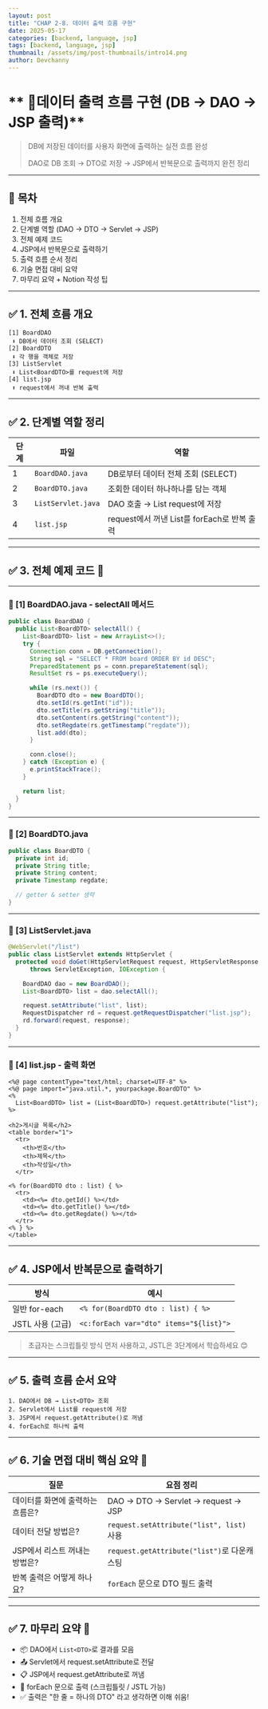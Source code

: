 ```yaml
---
layout: post
title: "CHAP 2-8. 데이터 출력 흐름 구현"
date: 2025-05-17
categories: [backend, language, jsp]
tags: [backend, language, jsp]
thumbnail: /assets/img/post-thumbnails/intro14.png
author: Devchanny
---
```



# ** 📌데이터 출력 흐름 구현 (DB → DAO → JSP 출력)**

> DB에 저장된 데이터를 사용자 화면에 출력하는 실전 흐름 완성
> 
> 
> DAO로 DB 조회 → DTO로 저장 → JSP에서 반복문으로 출력까지 완전 정리
> 

---

## 🧩 목차

1. 전체 흐름 개요
2. 단계별 역할 (DAO → DTO → Servlet → JSP)
3. 전체 예제 코드
4. JSP에서 반복문으로 출력하기
5. 출력 흐름 순서 정리
6. 기술 면접 대비 요약
7. 마무리 요약 + Notion 작성 팁

---

## ✅ 1. 전체 흐름 개요

```
[1] BoardDAO
 ⬇ DB에서 데이터 조회 (SELECT)
[2] BoardDTO
 ⬇ 각 행을 객체로 저장
[3] ListServlet
 ⬇ List<BoardDTO>를 request에 저장
[4] list.jsp
 ⬆ request에서 꺼내 반복 출력
```

---

## ✅ 2. 단계별 역할 정리

| 단계 | 파일 | 역할 |
| --- | --- | --- |
| 1 | `BoardDAO.java` | DB로부터 데이터 전체 조회 (SELECT) |
| 2 | `BoardDTO.java` | 조회한 데이터 하나하나를 담는 객체 |
| 3 | `ListServlet.java` | DAO 호출 → List<DTO> request에 저장 |
| 4 | `list.jsp` | request에서 꺼낸 List를 forEach로 반복 출력 |

---

## ✅ 3. 전체 예제 코드 🎯

---

### 📄 [1] BoardDAO.java - selectAll 메서드

```java
public class BoardDAO {
  public List<BoardDTO> selectAll() {
    List<BoardDTO> list = new ArrayList<>();
    try {
      Connection conn = DB.getConnection();
      String sql = "SELECT * FROM board ORDER BY id DESC";
      PreparedStatement ps = conn.prepareStatement(sql);
      ResultSet rs = ps.executeQuery();

      while (rs.next()) {
        BoardDTO dto = new BoardDTO();
        dto.setId(rs.getInt("id"));
        dto.setTitle(rs.getString("title"));
        dto.setContent(rs.getString("content"));
        dto.setRegdate(rs.getTimestamp("regdate"));
        list.add(dto);
      }

      conn.close();
    } catch (Exception e) {
      e.printStackTrace();
    }

    return list;
  }
}
```

---

### 📄 [2] BoardDTO.java

```java
public class BoardDTO {
  private int id;
  private String title;
  private String content;
  private Timestamp regdate;

  // getter & setter 생략
}
```

---

### 📄 [3] ListServlet.java

```java
@WebServlet("/list")
public class ListServlet extends HttpServlet {
  protected void doGet(HttpServletRequest request, HttpServletResponse response)
      throws ServletException, IOException {

    BoardDAO dao = new BoardDAO();
    List<BoardDTO> list = dao.selectAll();

    request.setAttribute("list", list);
    RequestDispatcher rd = request.getRequestDispatcher("list.jsp");
    rd.forward(request, response);
  }
}
```

---

### 📄 [4] list.jsp - 출력 화면

```
<%@ page contentType="text/html; charset=UTF-8" %>
<%@ page import="java.util.*, yourpackage.BoardDTO" %>
<%
  List<BoardDTO> list = (List<BoardDTO>) request.getAttribute("list");
%>

<h2>게시글 목록</h2>
<table border="1">
  <tr>
    <th>번호</th>
    <th>제목</th>
    <th>작성일</th>
  </tr>

<% for(BoardDTO dto : list) { %>
  <tr>
    <td><%= dto.getId() %></td>
    <td><%= dto.getTitle() %></td>
    <td><%= dto.getRegdate() %></td>
  </tr>
<% } %>
</table>
```

---

## ✅ 4. JSP에서 반복문으로 출력하기

| 방식 | 예시 |
| --- | --- |
| 일반 for-each | `<% for(BoardDTO dto : list) { %>` |
| JSTL 사용 (고급) | `<c:forEach var="dto" items="${list}">` |

> 초급자는 스크립틀릿 방식 먼저 사용하고, JSTL은 3단계에서 학습하세요 😊
> 

---

## ✅ 5. 출력 흐름 순서 요약

```
1. DAO에서 DB → List<DTO> 조회
2. Servlet에서 List를 request에 저장
3. JSP에서 request.getAttribute()로 꺼냄
4. forEach로 하나씩 출력
```

---

## ✅ 6. 기술 면접 대비 핵심 요약 💬

| 질문 | 요점 정리 |
| --- | --- |
| 데이터를 화면에 출력하는 흐름은? | DAO → DTO → Servlet → request → JSP |
| 데이터 전달 방법은? | `request.setAttribute("list", list)` 사용 |
| JSP에서 리스트 꺼내는 방법은? | `request.getAttribute("list")`로 다운캐스팅 |
| 반복 출력은 어떻게 하나요? | `forEach` 문으로 DTO 필드 출력 |

---

## ✅ 7. 마무리 요약 🧠

- 📦 DAO에서 `List<DTO>`로 결과를 모음
- 📤 Servlet에서 request.setAttribute로 전달
- 📋 JSP에서 request.getAttribute로 꺼냄
- 🔁 forEach 문으로 출력 (스크립틀릿 / JSTL 가능)
- ✅ 출력은 "한 줄 = 하나의 DTO" 라고 생각하면 이해 쉬움!
